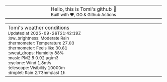 
<div align="center">
<table>
<tbody>
<td align="center">
<img width="2000" height="0"><br>
Hello, this is Tomi's github 👋<br>
<sup>Built with ❤️, GO & Github Actions</sup><br>
<img width="2000" height="0">
</td>
</tbody>
</table>
</div>
<table>
<tbody>
<td align="left">
<img width="2000" height="0"><br>
Tomi's weather conditions<br>
<sup>Updated at 2025-09-26T21:42:19Z</sup><br>
<sup>:low_brightness: Moderate Rain</sup><br>
<sup>:thermometer: Temperature 27.03 </sup><br>
<sup>:thermometer: Feels like 30.61</sup><br>
<sup>:sweat_drops: Humidity 88%</sup><br>
<sup>:mask: PM2.5 0.92 μg/m3</sup><br>
<sup>:cyclone: Wind 1.8m/s </sup><br>
<sup>:telescope: Visibility 10000m </sup><br>
<sup>:droplet: Rain 2.73mm/last 1h </sup><br>
<img width="2000" height="0">
</td>
<td align="left">
<img width="2000" height="0"><br>
<br>
<img width="2000" height="0">
</td>
</tbody>
</table>
</div>
    